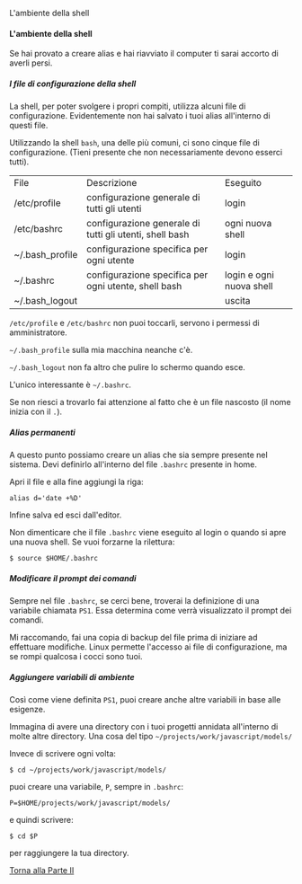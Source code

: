 L'ambiente della shell


#### L'ambiente della shell

Se hai provato a creare alias e hai riavviato il computer ti sarai
accorto di averli persi.

##### I file di configurazione della shell

La shell, per poter svolgere i propri compiti,
utilizza alcuni file di configurazione. Evidentemente non hai salvato i tuoi
alias all'interno di questi file.

Utilizzando la shell `bash`, una delle più comuni, ci sono cinque file
di configurazione. (Tieni presente che non necessariamente
devono esserci tutti).

<table>
<tr>
<td>File</td><td>Descrizione</td><td>Eseguito</td>
</tr>
<tr>
<td>/etc/profile</td><td>configurazione generale di tutti gli utenti</td><td>login</td>
</tr>
<tr>
<td>/etc/bashrc</td><td>configurazione generale di tutti gli utenti, shell bash</td><td>ogni nuova shell</td>
</tr>
<tr>
<td>~/.bash_profile</td><td>configurazione specifica per ogni utente</td><td>login</td>
</tr>
<tr>
<td>~/.bashrc</td><td>configurazione specifica per ogni utente, shell bash</td><td>login e ogni nuova shell</td>
</tr>
<tr>
<td>~/.bash_logout</td><td></td><td>uscita</td>
</tr>
</table>

`/etc/profile` e `/etc/bashrc` non puoi toccarli, servono i permessi di amministratore.

`~/.bash_profile` sulla mia macchina neanche c'è.

`~/.bash_logout` non fa altro che pulire lo schermo quando esce.

L'unico interessante è `~/.bashrc`.

Se non riesci a trovarlo fai attenzione al fatto che è un file nascosto
(il nome inizia con il `.`).

##### Alias permanenti

A questo punto possiamo creare un alias che sia sempre presente nel sistema.
Devi definirlo all'interno del file `.bashrc` presente in home.

Apri il file e alla fine aggiungi la riga:

```
alias d='date +%D'
```

Infine salva ed esci dall'editor.

Non dimenticare che il file `.bashrc` viene eseguito al login o quando
si apre una nuova shell. Se vuoi forzarne la rilettura:

```
$ source $HOME/.bashrc
```

##### Modificare il prompt dei comandi

Sempre nel file `.bashrc`, se cerci bene, troverai la definizione
di una variabile chiamata `PS1`. Essa determina come verrà visualizzato
il prompt dei comandi.

Mi raccomando, fai una copia di backup del file prima di iniziare ad
effettuare modifiche. Linux permette l'accesso ai file di configurazione,
ma se rompi qualcosa i cocci sono tuoi.

##### Aggiungere variabili di ambiente

Così come viene definita `PS1`,
puoi creare anche altre variabili in base alle esigenze.

Immagina di avere una directory con i tuoi
progetti annidata all'interno di molte altre directory.
Una cosa del tipo `~/projects/work/javascript/models/`

Invece di scrivere ogni volta:

```
$ cd ~/projects/work/javascript/models/
```

puoi creare una variabile, `P`, sempre in `.bashrc`:

```
P=$HOME/projects/work/javascript/models/
```

e quindi scrivere:

```
$ cd $P
```

per raggiungere la tua directory.

<a href="/activities/2">Torna alla Parte II</a>
